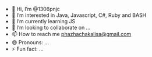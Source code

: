 - 👋 Hi, I’m @1306pnjc
- 👀 I’m interested in Java, Javascript, C#, Ruby and BASH
- 🌱 I’m currently learning JS
- 💞️ I’m looking to collaborate on ...
- 📫 How to reach me phazhachakalisa@gmail.com 
- 😄 Pronouns: ...
- ⚡ Fun fact: ...

<!---
1306pnjc/1306pnjc is a ✨ special ✨ repository because its `README.md` (this file) appears on your GitHub profile.
You can click the Preview link to take a look at your changes.
--->
